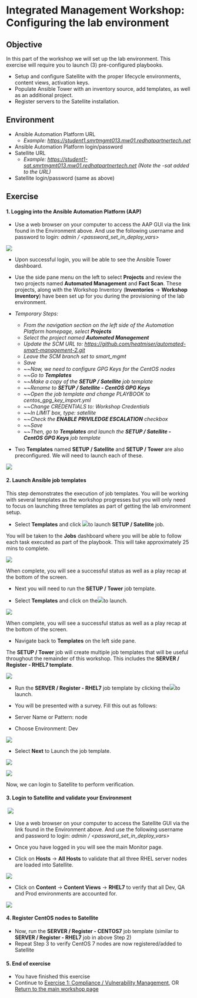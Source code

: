 Integrated Management Workshop: Configuring the lab environment
==============================================================

Objective
---------

In this part of the workshop we will set up the lab environment. This exercise will require you to launch (3) pre-configured playbooks. 

-   Setup and configure Satellite with the proper lifecycle environments, content views, activation keys. 
-   Populate Ansible Tower with an inventory source, add templates, as well as an additional project.
-   Register servers to the Satellite installation.

Environment
---------
* Ansible Automation Platform URL<br>
    * *Example: https://student1.smrtmgmt013.mw01.redhatpartnertech.net*
* Ansible Automation Platform login/password 
* Satellite URL<br> 
    * *Example: https://student1-sat.smrtmgmt013.mw01.redhatpartnertech.net (Note the -sat added to the URL)*
* Satellite login/password (same as above)



Exercise
--------

#### 1\. Logging into the Ansible Automation Platform (AAP)

-   Use a web browser on your computer to access the AAP GUI via the link found in the Environment above. And use the following username and password to login: *admin / <password_set_in_deploy_vars>* 

![](https://lh3.googleusercontent.com/qPZKoTY_llCgALI1Y4E1Y9jpXx9BPiLlcRoZeevtMfZnRq256WKil3RSbKa6RWgXd8Xkl9RZsAOvShmZISoGg1yvxZ2UIYfVMUUCnNnZix4xQF1GVBSa-TKktg1Mvb_W95lHgqiN)

-   Upon successful login, you will be able to see the Ansible Tower dashboard.

-   Use the side pane menu on the left to select **Projects** and review the two projects named **Automated Management** and **Fact Scan**. These projects, along with the Workshop Inventory (**Inventories** -> **Workshop Inventory**) have been set up for you during the provisioning of the lab environment.

- *Temporary Steps:* 
    - *From the navigation section on the left side of the Automation Platform homepage, select* ***Projects*** 
    - *Select the project named **Automated Management***
    - *Update the SCM URL to: https://github.com/heatmiser/automated-smart-management-2.git*
    - *Leave the SCM branch set to smart_mgmt*
    - *Save*
    - ~~*Now, we need to configure GPG Keys for the CentOS nodes*
    - ~~*Go to* ***Templates*** 
    - ~~*Make a copy of the* ***SETUP / Satellite*** *job template*
    - ~~*Rename to* ***SETUP / Satellite - CentOS GPG Keys*** 
    - ~~*Open the job template and change PLAYBOOK to centos_gpg_key_import.yml*
    - ~~*Change CREDENTIALS to: Workshop Credentials*
    - ~~*In LIMIT box, type: satellite*
    - ~~*Check the* ***ENABLE PRIVILEDGE ESCALATION*** *checkbox*
    - ~~*Save*
    - ~~*Then, go to* ***Templates*** *and launch the* ***SETUP / Satellite - CentOS GPG Keys*** *job template*

-   Two **Templates** named **SETUP / Satellite** and **SETUP / Tower** are also preconfigured. We will need to launch each of these.

![](https://lh4.googleusercontent.com/kz6l-YuNoKknP6nX7nJTooAmVa91z4up4CoE6c2L2UW2cvJpaOaKXs9vVr62IPN8zA1Od5ADmsX-6K-PNEgKUzFiESAiFW0IqZae94Gd7rS1kt8qm_CrfWbAEHYoQ1FEsglCRFVL)

#### 2\. Launch Ansible job templates

This step demonstrates the execution of job templates. You will be working with several templates as the workshop progresses but you will only need to focus on launching three templates as part of getting the lab environment setup.

-   Select **Templates** and click ![](https://lh4.googleusercontent.com/gzrvCZUQ1OL1alwQW-3Qh4docaalU8LfaEYFYKw2xfXejbS9e6wan9oYMVrqPW9sUACav4GV8ChXdlFEzcb3XyeCh24HhHGCyEs-4iKHDJL8eYJTtuxV-9RB7LbXjQRWMp_jvLdE)to launch **SETUP / Satellite** job.

You will be taken to the **Jobs** dashboard where you will be able to follow each task executed as part of the playbook. This will take approximately 25 mins to complete.

![](https://lh3.googleusercontent.com/L3sFy0yfpkcmKvUy1elRQIPbNM7XnCI1HgF5tzi6adwmfDDIbwAl864N0GGchTeGQV6sgCCr5ZoCMtXEKMr3hrEynmkpnMWrh5LtOGbXCxvHyruKbzLRLkhaKxCDa4owY_nnqhQw)

When complete, you will see a successful status as well as a play recap at the bottom of the screen.

-   Next you will need to run the **SETUP / Tower** job template. 

-   Select **Templates** and click on the![](https://lh4.googleusercontent.com/gzrvCZUQ1OL1alwQW-3Qh4docaalU8LfaEYFYKw2xfXejbS9e6wan9oYMVrqPW9sUACav4GV8ChXdlFEzcb3XyeCh24HhHGCyEs-4iKHDJL8eYJTtuxV-9RB7LbXjQRWMp_jvLdE)to launch.

![](https://lh4.googleusercontent.com/MGisqVAxZlFK4AP9RZ1YsNFv1QdqLr5Y53FAIjyZbsp7khmC9xLCZpDxvpgTMU2qj4jqEJCE-r-KIz6YqIaY2h-Iex4b0OZZ6qHJmpk4K6wW_amI1aWjUs7jzbSrnHN6co1oCMZS)

When complete, you will see a successful status as well as a play recap at the bottom of the screen.

-   Navigate back to **Templates** on the left side pane.

The **SETUP / Tower** job will create multiple job templates that will be useful throughout the remainder of this workshop. This includes the **SERVER / Register - RHEL7 template**. 

![](https://lh4.googleusercontent.com/xy3fDRQ0LUC9SY1aHlk-hWwdDEDx-UH7nygw3cUb_8SQYSjGLeYpS5juGvl9CjSHB7MvJRShpOVOYMAUNPKfi5C6SPUXHWfGUjaMaax9enjWNS5nbpCM0Fai8hFb4QpJwZypNr4k)

-   Run the **SERVER / Register - RHEL7** job template by clicking the![](https://lh4.googleusercontent.com/gzrvCZUQ1OL1alwQW-3Qh4docaalU8LfaEYFYKw2xfXejbS9e6wan9oYMVrqPW9sUACav4GV8ChXdlFEzcb3XyeCh24HhHGCyEs-4iKHDJL8eYJTtuxV-9RB7LbXjQRWMp_jvLdE)to launch.

-   You will be presented with a survey. Fill this out as follows:

-   Server Name or Pattern: node

-   Choose Environment: Dev

![](https://lh4.googleusercontent.com/DnlOvimZgX8NLFLrgF_loVlkmouWED1-g5BDS5kqDLPeyJvESWt6yY56GGWtCyhM2LVVpkI3D2CkZE7uTG1wD-YiULTCfZSUxxkZU5CilIzxxUNsEwuV1tGQ67Fz2mkONAlEcsgA)

-   Select **Next** to Launch the job template.

![](https://lh5.googleusercontent.com/4dJWGCBg3UYWvsrLMe36j19O2aC5DU2Fo3HW7fyFj8dTVwxrenYa7t7VvvyaXxIBMY4YRfcwL1z5yhZxIbBoe9eVd4o-q0AtpVArgQdMDmAqpV6w4zeDpbe2xobrQ23N4UIk-nlC)

![](https://lh4.googleusercontent.com/AvmmXeKsqMJY7UqF-YkXcc5f1MrdsyzmaRS3DhzDKGCjk33eJSKOmrCYQg-2C_EGb6y0IZdW2k5fTkLDvA4xQOotFbUpivtl3EAZr4vAMyNSaXSYpBtjPB8Woxoo8FuqvqmfxhMK)

Now, we can login to Satellite to perform verification.

#### 3\. Login to Satellite and validate your Environment

 ![](https://lh4.googleusercontent.com/xQc7AudiblHnV7vKVFv0_055wfoeODtDltSS1_C6yV_ppF3rmfN_B78dw-Lo-OvN2ey5aE20UkuxnqYPgtmwQ0pqDdXuHqZZ4yI1rV0_E8PaFeLJHBuTR2FngYQwtutxRzpOSrEe)

-   Use a web browser on your computer to access the Satellite GUI via the link found in the Environment above. And use the following username and password to login: *admin / <password_set_in_deploy_vars>*

-   Once you have logged in you will see the main Monitor page.

-   Click on **Hosts** -> **All Hosts** to validate that all three RHEL server nodes are loaded into Satellite. 

![](https://lh6.googleusercontent.com/_TeRjA3Yk4WUBTBz0XC7JTCSTVg8WKk_0mcFsWvQ59SB3KpxHzIWbGOxAVwvYgHg3onLuQDlhoEv7bcgRQQBCl9AhuZdfoWgHbVu_fMPxx4v9RJiAckvydwMQM_H37ucoYLfCO2D)

-   Click on **Content** -> **Content Views** -> **RHEL7** to verify that all Dev, QA and Prod environments are accounted for.

![](https://lh4.googleusercontent.com/AWbPrWmlXnm6ALxRs45Q-7LGnyA9muQiM_wWRqBUcU3OUwg1c26OML0YGywUL_5eivJK7F5e1NlwCvKDrIBDr8qflTut1KNIUsOUuQgpl6dkpHJ3mFjsKh3sg01NP5CJYn3HHGQa)

#### 4\. Register CentOS nodes to Satellite

- Now, run the **SERVER / Register - CENTOS7** job template (similar to **SERVER / Register - RHEL7** job in above Step 2)
- Repeat Step 3 to verify CentOS 7 nodes are now registered/added to Satellite

#### 5\. End of exercise

-   You have finished this exercise
-   Continue to [Exercise 1: Compliance / Vulnerability Management](https://github.com/redhat-partner-tech/partner-tech-days-march2021/blob/main/integrated-mgmt-workshop/exercises/2-compliance/openscap-exercise.md), OR [Return to the main workshop page](https://github.com/redhat-partner-tech/partner-tech-days-march2021/tree/main/integrated-mgmt-workshop)
